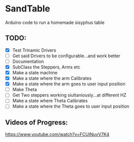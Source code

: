 # SandTable
Arduino code to run a homemade sisyphus table

## TODO:
- [x] Test Trinamic Drivers
- [ ] Get said Drivers to be configurable...and work better
- [ ] Documentation
- [x] SubClass the Steppers, Arms etc
- [x] Make a state machine
- [x] Make a state where the arm Calibrates
- [x] Make a state where the arm goes to user input position
- [ ] Make Theta
- [ ] Get Two steppers working siultaniously...at different HZ
- [ ] Make a state where Theta Calibrates
- [ ] Make a state where the Theta goes to user input position

## Videos of Progress:
https://www.youtube.com/watch?v=FCUINuvV7K4


